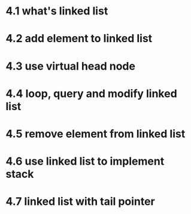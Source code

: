 # 4.1 what's linked list
# 4.2 add element to linked list
# 4.3 use virtual head node
# 4.4 loop, query and modify linked list
# 4.5 remove element from linked list
# 4.6 use linked list to implement stack
# 4.7 linked list with tail pointer